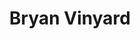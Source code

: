 ---
first_name: Bryan
last_name: Vinyard
title: Bryan Vinyard
organizations:
- name: USDA Agricultural Research Service
education:
  courses:
  - course: PhD Mathematical Statistics
    institution: University of Louisiana Lafayette
    year: 1989
  - course: MS Mathematical Statistics
    institution: University of Louisiana Lafayette
    year: 1985
  - course: BS Mathematical Statistics / Computer Science
    institution: University of Louisiana Lafayette
    year: 1983
social:
- icon: orcid
  icon_pack: ai
  link: https://orcid.org/0000-0003-4898-1058
interests:
- Expt Design
- Data Analysis
- GLMM
- RNA-seq data analysis
user_groups:
- Members
superuser: no
---